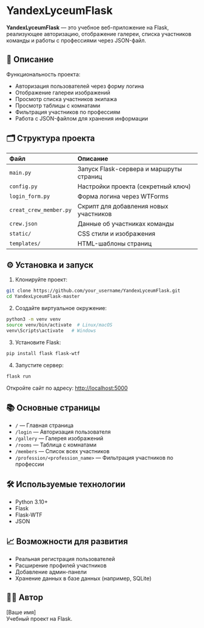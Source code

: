 
# YandexLyceumFlask

**YandexLyceumFlask** — это учебное веб-приложение на Flask, реализующее авторизацию, отображение галереи, списка участников команды и работы с профессиями через JSON-файл.

## 🚀 Описание

Функциональность проекта:
- Авторизация пользователей через форму логина
- Отображение галереи изображений
- Просмотр списка участников экипажа
- Просмотр таблицы с комнатами
- Фильтрация участников по профессиям
- Работа с JSON-файлом для хранения информации

## 🗂 Структура проекта

| Файл | Описание |
|:-----|:---------|
| `main.py` | Запуск Flask-сервера и маршруты страниц |
| `config.py` | Настройки проекта (секретный ключ) |
| `login_form.py` | Форма логина через WTForms |
| `creat_crew_member.py` | Скрипт для добавления новых участников |
| `crew.json` | Данные об участниках команды |
| `static/` | CSS стили и изображения |
| `templates/` | HTML-шаблоны страниц |

## ⚙️ Установка и запуск

1. Клонируйте проект:

```bash
git clone https://github.com/your_username/YandexLyceumFlask.git
cd YandexLyceumFlask-master
```

2. Создайте виртуальное окружение:

```bash
python3 -m venv venv
source venv/bin/activate  # Linux/macOS
venv\Scripts\activate   # Windows
```

3. Установите Flask:

```bash
pip install flask flask-wtf
```

4. Запустите сервер:

```bash
flask run
```

Откройте сайт по адресу: [http://localhost:5000](http://localhost:5000)

## 📚 Основные страницы

- `/` — Главная страница
- `/login` — Авторизация пользователя
- `/gallery` — Галерея изображений
- `/rooms` — Таблица с комнатами
- `/members` — Список всех участников
- `/profession/<profession_name>` — Фильтрация участников по профессии

## 🛠 Используемые технологии

- Python 3.10+
- Flask
- Flask-WTF
- JSON

## 📈 Возможности для развития

- Реальная регистрация пользователей
- Расширение профилей участников
- Добавление админ-панели
- Хранение данных в базе данных (например, SQLite)

## 🧑‍💻 Автор

[Ваше имя]  
Учебный проект на Flask.
